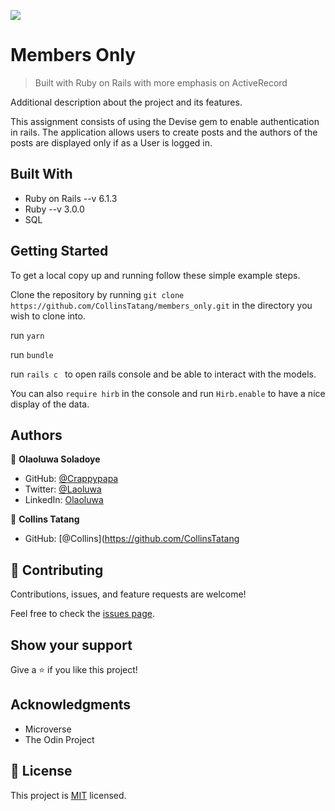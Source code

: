 ![](https://img.shields.io/badge/Microverse-blueviolet)

# Members Only

> Built with Ruby on Rails with more emphasis on ActiveRecord 


Additional description about the project and its features.

This assignment consists of using the Devise gem to enable authentication in rails. The application allows users to create posts and the authors of the posts are displayed only if as a User is logged in.

## Built With

- Ruby on Rails --v 6.1.3
- Ruby --v 3.0.0
- SQL

## Getting Started

To get a local copy up and running follow these simple example steps.

Clone the repository by running ```git clone https://github.com/CollinsTatang/members_only.git``` in the directory you wish to clone into.

run  ```yarn ```

run ```bundle```

run ```rails c ``` to open rails  console and be able to interact with the models.

You can also ```require hirb``` in the console and run ```Hirb.enable``` to have a nice display of the data.

## Authors

👤 **Olaoluwa Soladoye**

- GitHub: [@Crappypapa](https://github.com/crappypapa)
- Twitter: [@Laoluwa](https://twitter.com/_laoluwa)
- LinkedIn: [Olaoluwa](https://www.linkedin.com/in/olaoluwa-soladoye)

👤 **Collins Tatang**

- GitHub: [@Collins](https://github.com/CollinsTatang


## 🤝 Contributing

Contributions, issues, and feature requests are welcome!

Feel free to check the [issues page](issues/).

## Show your support

Give a ⭐️ if you like this project!

## Acknowledgments

- Microverse
- The Odin Project

## 📝 License

This project is [MIT](lic.url) licensed.
